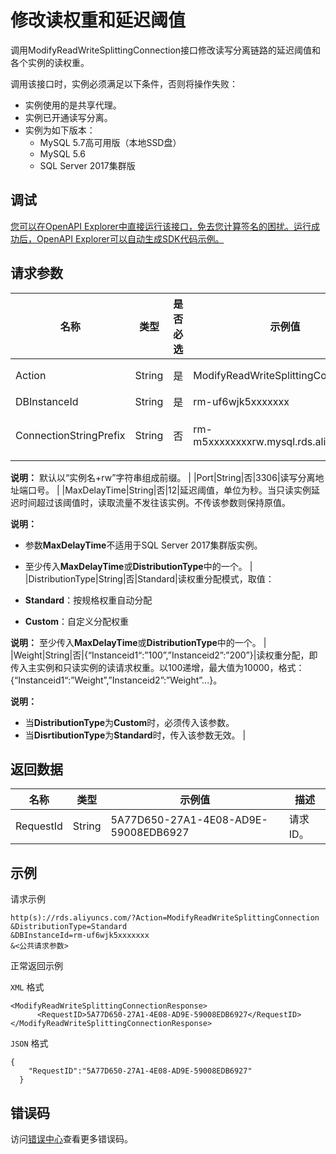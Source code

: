 # 修改读权重和延迟阈值

调用ModifyReadWriteSplittingConnection接口修改读写分离链路的延迟阈值和各个实例的读权重。

调用该接口时，实例必须满足以下条件，否则将操作失败：

-   实例使用的是共享代理。
-   实例已开通读写分离。
-   实例为如下版本：
    -   MySQL 5.7高可用版（本地SSD盘）
    -   MySQL 5.6
    -   SQL Server 2017集群版

## 调试

[您可以在OpenAPI Explorer中直接运行该接口，免去您计算签名的困扰。运行成功后，OpenAPI Explorer可以自动生成SDK代码示例。](https://api.aliyun.com/#product=Rds&api=ModifyReadWriteSplittingConnection&type=RPC&version=2014-08-15)

## 请求参数

|名称|类型|是否必选|示例值|描述|
|--|--|----|---|--|
|Action|String|是|ModifyReadWriteSplittingConnection|系统规定参数，取值：**ModifyReadWriteSplittingConnection**。 |
|DBInstanceId|String|是|rm-uf6wjk5xxxxxxx|主实例ID。 |
|ConnectionStringPrefix|String|否|rm-m5xxxxxxxxrw.mysql.rds.aliyuncs.com|读写分离地址前缀名，不可重复，由小写字母和中划线组成，需以字母开头，长度不超过30个字符。

 **说明：** 默认以“实例名+rw”字符串组成前缀。 |
|Port|String|否|3306|读写分离地址端口号。 |
|MaxDelayTime|String|否|12|延迟阈值，单位为秒。当只读实例延迟时间超过该阈值时，读取流量不发往该实例。不传该参数则保持原值。

 **说明：**

-   参数**MaxDelayTime**不适用于SQL Server 2017集群版实例。
-   至少传入**MaxDelayTime**或**DistributionType**中的一个。 |
|DistributionType|String|否|Standard|读权重分配模式，取值：

 -   **Standard**：按规格权重自动分配
-   **Custom**：自定义分配权重

 **说明：** 至少传入**MaxDelayTime**或**DistributionType**中的一个。 |
|Weight|String|否|\{“Instanceid1“:”100”,”Instanceid2”:”200”\}|读权重分配，即传入主实例和只读实例的读请求权重。以100递增，最大值为10000，格式：\{“Instanceid1“:”Weight”,”Instanceid2”:”Weight”...\}。

 **说明：**

-   当**DistributionType**为**Custom**时，必须传入该参数。
-   当**DisrtibutionType**为**Standard**时，传入该参数无效。 |

## 返回数据

|名称|类型|示例值|描述|
|--|--|---|--|
|RequestId|String|5A77D650-27A1-4E08-AD9E-59008EDB6927|请求ID。 |

## 示例

请求示例

```
http(s)://rds.aliyuncs.com/?Action=ModifyReadWriteSplittingConnection
&DistributionType=Standard
&DBInstanceId=rm-uf6wjk5xxxxxxx
&<公共请求参数>
```

正常返回示例

`XML` 格式

```
<ModifyReadWriteSplittingConnectionResponse>
	  <RequestID>5A77D650-27A1-4E08-AD9E-59008EDB6927</RequestID>
</ModifyReadWriteSplittingConnectionResponse>
```

`JSON` 格式

```
{
    "RequestID":"5A77D650-27A1-4E08-AD9E-59008EDB6927"
  }
```

## 错误码

访问[错误中心](https://error-center.aliyun.com/status/product/Rds)查看更多错误码。

